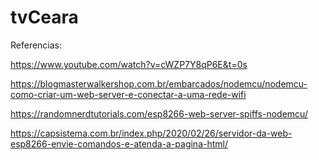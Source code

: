 # tvCeara

Referencias:

https://www.youtube.com/watch?v=cWZP7Y8qP6E&t=0s

https://blogmasterwalkershop.com.br/embarcados/nodemcu/nodemcu-como-criar-um-web-server-e-conectar-a-uma-rede-wifi

https://randomnerdtutorials.com/esp8266-web-server-spiffs-nodemcu/

https://capsistema.com.br/index.php/2020/02/26/servidor-da-web-esp8266-envie-comandos-e-atenda-a-pagina-html/

